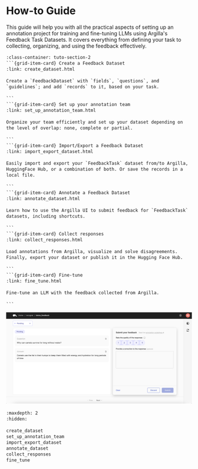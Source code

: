 # How-to Guide

This guide will help you with all the practical aspects of setting up an annotation project for training and fine-tuning LLMs using Argilla's Feedback Task Datasets. It covers everything from defining your task to collecting, organizing, and using the feedback effectively.


````{grid}  1 1 2 2
:class-container: tuto-section-2
```{grid-item-card} Create a Feedback Dataset
:link: create_dataset.html

Create a `FeedbackDataset` with `fields`, `questions`, and `guidelines`; and add `records` to it, based on your task.

```
```{grid-item-card} Set up your annotation team
:link: set_up_annotation_team.html

Organize your team efficiently and set up your dataset depending on the level of overlap: none, complete or partial.

```
```{grid-item-card} Import/Export a Feedback Dataset
:link: import_export_dataset.html

Easily import and export your `FeedbackTask` dataset from/to Argilla, HuggingFace Hub, or a combination of both. Or save the records in a local file.

```
```{grid-item-card} Annotate a Feedback Dataset
:link: annotate_dataset.html

Learn how to use the Argilla UI to submit feedback for `FeedbackTask` datasets, including shortcuts.

```
```{grid-item-card} Collect responses
:link: collect_responses.html

Load annotations from Argilla, visualize and solve disagreements. Finally, export your dataset or publish it in the Hugging Face Hub.

```
```{grid-item-card} Fine-tune
:link: fine_tune.html

Fine-tune an LLM with the feedback collected from Argilla.

```
````

![Feedback dataset snapshot](../../../_static/images/llms/snapshot-feedback-demo.png)

```{toctree}
:maxdepth: 2
:hidden:

create_dataset
set_up_annotation_team
import_export_dataset
annotate_dataset
collect_responses
fine_tune
```